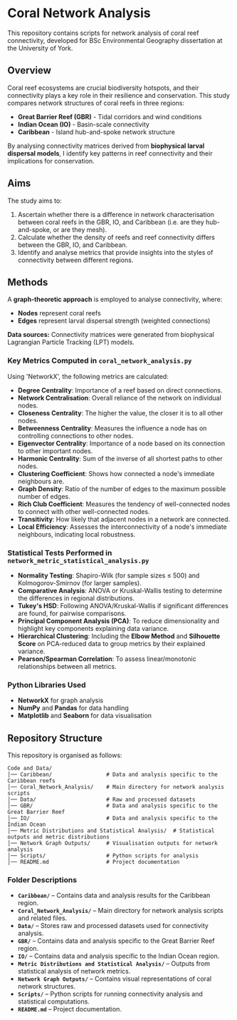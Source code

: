 # Coral Network Analysis
This repository contains scripts for network analysis of coral reef connectivity, developed for BSc Environmental Geography dissertation at the University of York.

## **Overview**
Coral reef ecosystems are crucial biodiversity hotspots, and their connectivity plays a key role in their resilience and conservation. This study compares network structures of coral reefs in three regions:
- **Great Barrier Reef (GBR)** - Tidal corridors and wind conditions
- **Indian Ocean (IO)** - Basin-scale connectivity
- **Caribbean** - Island hub-and-spoke network structure

By analysing connectivity matrices derived from **biophysical larval dispersal models**, I identify key patterns in reef connectivity and their implications for conservation.

## **Aims**
The study aims to:
1. Ascertain whether there is a difference in network characterisation between coral reefs in the GBR, IO, and Caribbean (i.e. are they hub-and-spoke, or are they mesh).
2. Calculate whether the density of reefs and reef connectivity differs between the GBR, IO, and Caribbean.
3. Identify and analyse metrics that provide insights into the styles of connectivity between different regions.

## **Methods**
A **graph-theoretic approach** is employed to analyse connectivity, where:
- **Nodes** represent coral reefs
- **Edges** represent larval dispersal strength (weighted connections)

**Data sources:** Connectivity matrices were generated from biophysical Lagrangian Particle Tracking (LPT) models.

### **Key Metrics Computed in `coral_network_analysis.py`**
Using 'NetworkX', the following metrics are calculated:
- **Degree Centrality**: Importance of a reef based on direct connections.
- **Network Centralisation**: Overall reliance of the network on individual nodes.
- **Closeness Centrality**: The higher the value, the closer it is to all other nodes.
- **Betweenness Centrality**: Measures the influence a node has on controlling connections to other nodes.
- **Eigenvector Centrality**: Importance of a node based on its connection to other important nodes.
- **Harmonic Centrality**: Sum of the inverse of all shortest paths to other nodes.
- **Clustering Coefficient**: Shows how connected a node's immediate neighbours are.
- **Graph Density**: Ratio of the number of edges to the maximum possible number of edges.
- **Rich Club Coefficient**: Measures the tendency of well-connected nodes to connect with other well-connected nodes.
- **Transitivity**: How likely that adjacent nodes in a network are connected.
- **Local Efficiency**: Assesses the interconnectivity of a node's immediate neighbours, indicating local robustness.

### **Statistical Tests Performed in `network_metric_statistical_analysis.py`**
- **Normality Testing**: Shapiro-Wilk (for sample sizes ≤ 500) and Kolmogorov-Smirnov (for larger samples).
- **Comparative Analysis**: ANOVA or Kruskal-Wallis testing to determine the differences in regional distributions.
- **Tukey's HSD**: Following ANOVA/Kruskal-Wallis if significant differences are found, for pairwise comparisons.
- **Principal Component Analysis (PCA)**: To reduce dimensionality and highlight key components explaining data variance.
- **Hierarchical Clustering**: Including the **Elbow Method** and **Silhouette Score** on PCA-reduced data to group metrics by their explained variance.
- **Pearson/Spearman Correlation**: To assess linear/monotonic relationships between all metrics.

### **Python Libraries Used**
- **NetworkX** for graph analysis
- **NumPy** and **Pandas** for data handling
- **Matplotlib** and **Seaborn** for data visualisation

## **Repository Structure**
This repository is organised as follows:
```plaintext
Code and Data/  
│── Caribbean/                 # Data and analysis specific to the Caribbean reefs  
│── Coral_Network_Analysis/    # Main directory for network analysis scripts  
│── Data/                      # Raw and processed datasets  
│── GBR/                       # Data and analysis specific to the Great Barrier Reef  
│── IO/                        # Data and analysis specific to the Indian Ocean  
│── Metric Distributions and Statistical Analysis/  # Statistical outputs and metric distributions  
│── Network Graph Outputs/     # Visualisation outputs for network analysis  
│── Scripts/                   # Python scripts for analysis  
│── README.md                  # Project documentation  
```  

### **Folder Descriptions**  
- **`Caribbean/`** – Contains data and analysis results for the Caribbean region.  
- **`Coral_Network_Analysis/`** – Main directory for network analysis scripts and related files.  
- **`Data/`** – Stores raw and processed datasets used for connectivity analysis.  
- **`GBR/`** – Contains data and analysis specific to the Great Barrier Reef region.  
- **`IO/`** – Contains data and analysis specific to the Indian Ocean region.  
- **`Metric Distributions and Statistical Analysis/`** – Outputs from statistical analysis of network metrics.  
- **`Network Graph Outputs/`** – Contains visual representations of coral network structures.  
- **`Scripts/`** – Python scripts for running connectivity analysis and statistical computations.  
- **`README.md`** – Project documentation.  

